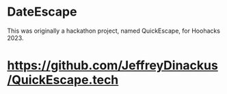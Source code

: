 <h1> DateEscape </h1>




<p> This was originally a hackathon project, named QuickEscape, for Hoohacks 2023. </p>

# <p> <a href='https://github.com/JeffreyDinackus/QuickEscape.tech'>https://github.com/JeffreyDinackus/QuickEscape.tech</a><p>
